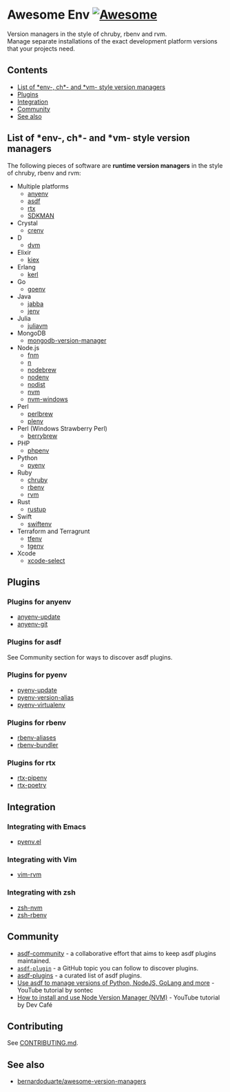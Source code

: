 # Awesome Env [![Awesome](https://awesome.re/badge-flat2.svg)](https://awesome.re)

Version managers in the style of chruby, rbenv and rvm.  
Manage separate installations of the exact development platform versions that your projects need.

## Contents

- [List of \*env-, ch\*- and \*vm- style version managers](#list-of-env--ch--and-vm--style-version-managers)
- [Plugins](#plugins)
- [Integration](#integration)
- [Community](#community)
- [See also](#see-also)

## List of \*env-, ch\*- and \*vm- style version managers

The following pieces of software are **runtime version managers** in the style of chruby, rbenv and rvm:

- Multiple platforms
  - [anyenv](https://github.com/anyenv/anyenv)
  - [asdf](https://asdf-vm.com)
  - [rtx](https://github.com/jdx/rtx)
  - [SDKMAN](https://sdkman.io/)
- Crystal
  - [crenv](https://github.com/crenv/crenv)
- D
  - [dvm](https://github.com/jacob-carlborg/dvm)
- Elixir
  - [kiex](https://github.com/taylor/kiex)
- Erlang
  - [kerl](https://github.com/kerl/kerl)
- Go
  - [goenv](https://github.com/syndbg/goenv)
- Java
  - [jabba](https://github.com/shyiko/jabba)
  - [jenv](https://github.com/jenv/jenv/)
- Julia
  - [juliavm](https://github.com/pmargreff/juliavm)
- MongoDB
  - [mongodb-version-manager](https://github.com/mongodb-js/version-manager)
- Node.js
  - [fnm](https://github.com/Schniz/fnm)
  - [n](https://github.com/tj/n)
  - [nodebrew](https://github.com/hokaccha/nodebrew)
  - [nodenv](https://github.com/nodenv/nodenv)
  - [nodist](https://github.com/nullivex/nodist)
  - [nvm](https://github.com/nvm-sh/nvm)
  - [nvm-windows](https://github.com/coreybutler/nvm-windows)
- Perl
  - [perlbrew](https://perlbrew.pl/)
  - [plenv](https://github.com/tokuhirom/plenv)
- Perl (Windows Strawberry Perl)
  - [berrybrew](https://github.com/dnmfarrell/berrybrew)
- PHP
  - [phpenv](https://github.com/phpenv/phpenv)
- Python
  - [pyenv](https://github.com/pyenv/pyenv)
- Ruby
  - [chruby](https://github.com/postmodern/chruby)
  - [rbenv](https://github.com/rbenv/rbenv)
  - [rvm](https://rvm.io/)
- Rust
  - [rustup](https://github.com/rust-lang/rustup)
- Swift
  - [swiftenv](https://github.com/kylef/swiftenv)
- Terraform and Terragrunt
  - [tfenv](https://github.com/tfutils/tfenv)
  - [tgenv](https://github.com/cunymatthieu/tgenv)
- Xcode
  - [xcode-select](https://developer.apple.com/library/archive/technotes/tn2339/_index.html)

## Plugins

### Plugins for anyenv

- [anyenv-update](https://github.com/znz/anyenv-update)
- [anyenv-git](https://github.com/znz/anyenv-git)

### Plugins for asdf

See Community section for ways to discover asdf plugins.

### Plugins for pyenv

- [pyenv-update](https://github.com/pyenv/pyenv-update)
- [pyenv-version-alias](https://github.com/aiguofer/pyenv-version-alias)
- [pyenv-virtualenv](https://github.com/pyenv/pyenv-virtualenv)

### Plugins for rbenv

- [rbenv-aliases](https://github.com/tpope/rbenv-aliases)
- [rbenv-bundler](https://github.com/carsomyr/rbenv-bundler)

### Plugins for rtx

- [rtx-pipenv](https://github.com/rtx-plugins/rtx-pipenv)
- [rtx-poetry](https://github.com/rtx-plugins/rtx-poetry)

## Integration

### Integrating with Emacs

- [pyenv.el](https://github.com/aiguofer/pyenv.el)

### Integrating with Vim

- [vim-rvm](https://github.com/tpope/vim-rvm)

### Integrating with zsh

- [zsh-nvm](https://github.com/lukechilds/zsh-nvm)
- [zsh-rbenv](https://github.com/mattberther/zsh-rbenv)

## Community

- [asdf-community](https://github.com/asdf-community) - a collaborative effort that aims to keep asdf plugins maintained.
- [`asdf-plugin`](https://github.com/topics/asdf-plugin) - a GitHub topic you can follow to discover plugins.
- [asdf-plugins](https://github.com/asdf-vm/asdf-plugins) - a curated list of asdf plugins.
- [Use asdf to manage versions of Python, NodeJS, GoLang and more](https://www.youtube.com/watch?v=RTaqWRj-6Lg) - YouTube tutorial by sontec
- [How to install and use Node Version Manager (NVM)](https://www.youtube.com/watch?v=ohBFbA0O6hs) - YouTube tutorial by Dev Café

## Contributing

See [CONTRIBUTING.md](CONTRIBUTING.md).

## See also

- [bernardoduarte/awesome-version-managers](https://github.com/bernardoduarte/awesome-version-managers)

